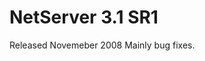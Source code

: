 <properties date="2016-05-11"
SortOrder="88"
/>

NetServer 3.1 SR1
=================

Released Novemeber 2008
Mainly bug fixes.
